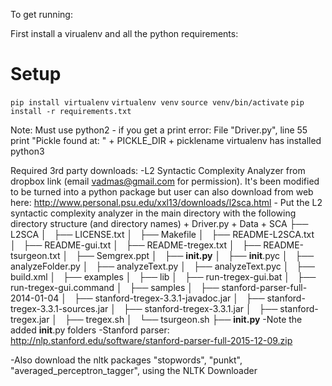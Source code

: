 To get running:

First install a virualenv and all the python requirements:
# Setup
`pip install virtualenv` 
`virtualenv venv` 
`source venv/bin/activate` 
`pip install -r requirements.txt` 

Note: Must use python2 - if you get a print error:
  File "Driver.py", line 55
    print "Pickle found at: " + PICKLE_DIR + picklename
virtualenv has installed python3


Required 3rd party downloads:
    -L2 Syntactic Complexity Analyzer from dropbox link (email vadmas@gmail.com for permission). It's been modified to be turned into a python package but user can also download from web here: http://www.personal.psu.edu/xxl13/downloads/l2sca.html
        - Put the L2 syntactic complexity analyzer in the main directory with the following directory structure (and directory names)
            + Driver.py
            + Data
            + SCA
                ├── L2SCA
                │   ├── LICENSE.txt
                │   ├── Makefile
                │   ├── README-L2SCA.txt
                │   ├── README-gui.txt
                │   ├── README-tregex.txt
                │   ├── README-tsurgeon.txt
                │   ├── Semgrex.ppt
                │   ├── **__init__.py**
                │   ├── __init__.pyc
                │   ├── analyzeFolder.py
                │   ├── analyzeText.py
                │   ├── analyzeText.pyc
                │   ├── build.xml
                │   ├── examples
                │   ├── lib
                │   ├── run-tregex-gui.bat
                │   ├── run-tregex-gui.command
                │   ├── samples
                │   ├── stanford-parser-full-2014-01-04
                │   ├── stanford-tregex-3.3.1-javadoc.jar
                │   ├── stanford-tregex-3.3.1-sources.jar
                │   ├── stanford-tregex-3.3.1.jar
                │   ├── stanford-tregex.jar
                │   ├── tregex.sh
                │   └── tsurgeon.sh
                ├── **__init__.py**
            -Note the added __init__.py folders
    -Stanford parser: http://nlp.stanford.edu/software/stanford-parser-full-2015-12-09.zip


-Also download the nltk packages "stopwords", "punkt", "averaged_perceptron_tagger",  using the NLTK Downloader 



